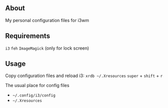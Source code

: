 ## About
My personal configuration files for i3wm

## Requirements
`i3`
`feh`
`ImageMagick` (only for lock screen)

## Usage
Copy configuration files and reload i3:
`xrdb ~/.Xresources`
`super` + `shift` + `r`

The usual place for config files
- `~/.config/i3/config`
- `~/.Xresources`

